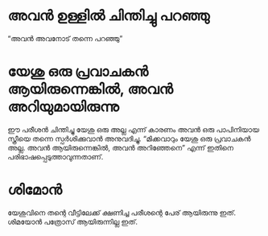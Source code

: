 # അവൻ ഉള്ളിൽ ചിന്തിച്ചു പറഞ്ഞു
“അവൻ അവനോട് തന്നെ പറഞ്ഞു”
# യേശു ഒരു പ്രവാചകൻ ആയിരുന്നെങ്കിൽ, അവൻ അറിയുമായിരുന്നു
ഈ പരീശൻ ചിന്തിച്ചു യേശു ഒരു അല്ല എന്ന് കാരണം അവൻ ഒരു പാപിനിയായ സ്ത്രീയെ തന്നെ സ്പർശിക്കുവാൻ അനുവദിച്ചു. “മിക്കവാറും യേശു ഒരു പ്രവാചകൻ അല്ല. അവൻ ആയിരുന്നെങ്കിൽ, അവൻ അറിഞ്ഞേനെ” എന്ന് ഇതിനെ പരിഭാഷപ്പെടുത്താവുന്നതാണ്.
# ശിമോൻ
യേശുവിനെ തന്റെ വീട്ടിലേക്ക് ക്ഷണിച്ച പരീശന്റെ പേര് ആയിരുന്നു ഇത്. ശിമയോൻ പത്രോസ് ആയിരുന്നില്ല ഇത്. 
